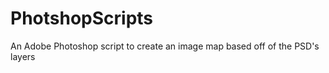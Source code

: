 PhotshopScripts
===============

An Adobe Photoshop script to create an image map based off of the PSD's layers
